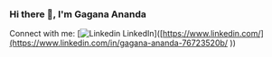 ### Hi there 👋, I'm Gagana Ananda


<!--
A dedicated MSCS student at Northeastern University, Boston.
- 🔭 I’m currently working on building AI models
- 🌱 I’m currently learning learning DevOps.
- 💬 Ask me about building a Mobile Application on Android or iOS
- 📫 How to reach me: ananda.g@northeastern.edu
- 😄 Pronouns: She, her
- ⚡ Fun fact: I've mastered not just coding, but designing that intuitively connects with users on a human level.
-->

Connect with me:
[![Linkedin](https://i.stack.imgur.com/gVE0j.png) LinkedIn]([https://www.linkedin.com/](https://www.linkedin.com/in/gagana-ananda-76723520b/
))&nbsp;
